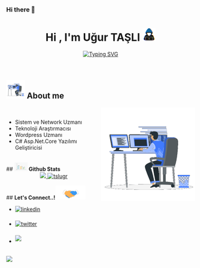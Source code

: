 ### Hi there 👋

<!--
**tslugr/tslugr** is a ✨ _special_ ✨ repository because its `README.md` (this file) appears on your GitHub profile.

Here are some ideas to get you started:

- 🔭 I’m currently working on ...
- 🌱 I’m currently learning ...
- 👯 I’m looking to collaborate on ...
- 🤔 I’m looking for help with ...
- 💬 Ask me about ...
- 📫 How to reach me: ...
- 😄 Pronouns: ...
- ⚡ Fun fact: ...
-->


<h1 align="center"><b>Hi , I'm Uğur TAŞLI </b><img src="https://raw.githubusercontent.com/tslugr/tslugr/Projelerim/about_me.gif" width="35"></h1>

<p align="center">
<a href="https://git.io/typing-svg"><img src="https://readme-typing-svg.herokuapp.com?font=Fira+Code&pause=1000&width=435&lines=Merhaba+Ben+U%C4%9Fur+TA%C5%9ELI%2C;Sistem+ve+Network+Uzman%C4%B1y%C4%B1m;Ayr%C4%B1+Zamanda+%2C+C%23+Developer+olma+yolunda+ilerlemekteyim;Beni+Takip+Etmeye+Devam+Edin+%3A)" alt="Typing SVG" /></a>
</p>


<br>



	
## <picture><img src = "https://github.com/tslugr/tslugr/blob/Projelerim/Right_Side.gif" width =50px></picture> **About me**

<picture> <img align="right" src="https://github.com/tslugr/tslugr/blob/Projelerim/Right_Side.gif" width = 250px></picture>
<br>

- Sistem ve Network Uzmanı
- Teknoloji Araştırmacısı
- Wordpress Uzmanı
- C# Asp.Net.Core Yazılımı Geliştiricisi

<br>
## <img src="https://github.com/tslugr/tslugr/blob/Projelerim/chrt.gif?raw=true" width="35"><b> Github Stats </b>
<br>
<div align="center">
<a href="https://github.com/tslugr/">
  <img src="https://github-readme-stats.vercel.app/api?username=tslugr&include_all_commits=true&count_private=true&show_icons=true&line_height=20&title_color=7A7ADB&icon_color=2234AE&text_color=D3D3D3&bg_color=0,000000,130F40" width="450"/>
  <img src="https://github-readme-stats.vercel.app/api/top-langs?username=tslugr&show_icons=true&locale=en&layout=compact&line_height=20&title_color=7A7ADB&icon_color=2234AE&text_color=D3D3D3&bg_color=0,000000,130F40" width="375"  alt="tslugr"/>
</a>
</div>
<br>
## <b> Let's Connect..!</b><img src="https://github.com/tslugr/tslugr/blob/Projelerim/handshake.gif?raw=true" width ="80">
<br>
<div align='left'>
<ul>
<li>
<a href="https://linkedin.com/in/tslugr" target="_blank">
<img src="https://img.shields.io/badge/linkedin:  tslugr-%2300acee.svg?color=405DE6&style=for-the-badge&logo=linkedin&logoColor=white" alt=linkedin style="margin-bottom: 5px;"/>
</a>
</li>
<br>
<li>
<a href="https://twitter.com/taslibilisim" target="_blank">
<img src="https://img.shields.io/badge/twitter:  tslugr-%2300acee.svg?color=1DA1F2&style=for-the-badge&logo=twitter&logoColor=white" alt=twitter style="margin-bottom: 5px;"/>
</a>
</li>
<br>
<li>
<a href="mailto:tslugr@gmail.com" target="_blank">
<img src="https://img.shields.io/badge/gmail:  tslugr-%23EA4335.svg?style=for-the-badge&logo=gmail&logoColor=white" t=mail style="margin-bottom: 5px;" />
</a>
</li>	
</ul>
</div>
<br>
<img src="https://user-images.githubusercontent.com/73097560/115834477-dbab4500-a447-11eb-908a-139a6edaec5c.gif">


